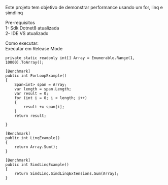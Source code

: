 Este projeto tem objetivo de demonstrar performance usando um for, linq e simdlinq

Pre-requisitos</br>
1- Sdk Dotnet8 atualizada</br>
2- IDE VS atualizado

Como executar:</br>
Executar em Release Mode

```
private static readonly int[] Array = Enumerable.Range(1, 10000).ToArray();

[Benchmark]
public int ForLoopExample()
{
    Span<int> span = Array;
    var length = span.Length;
    var result = 0;
    for (int i = 0; i < length; i++)
    {
        result += span[i];
    }
    return result;

}

[Benchmark]
public int LinqExample()
{
    return Array.Sum();
}

[Benchmark]
public int SimdLinqExample()
{
    return SimdLinq.SimdLinqExtensions.Sum(Array);
}
```
